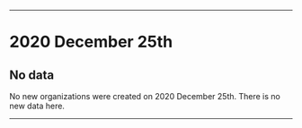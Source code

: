 
***

# 2020 December 25th

## No data

No new organizations were created on 2020 December 25th. There is no new data here.

***

